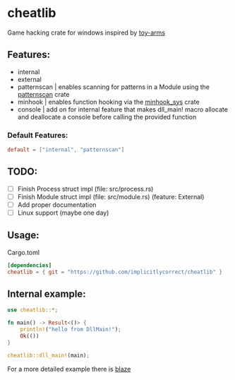 # cheatlib
Game hacking crate for windows inspired by [toy-arms](https://github.com/pseuxide/toy-arms)

## Features:
- internal
- external
- patternscan | enables scanning for patterns in a Module using the [patternscan](https://docs.rs/patternscan) crate
- minhook | enables function hooking via the [minhook_sys](https://docs.rs/minhook-sys) crate
- console | add on for internal feature that makes dll_main! macro allocate and deallocate a console before calling the provided function

### Default Features:
```toml
default = ["internal", "patternscan"]
```

## TODO:
- [ ] Finish Process struct impl (file: src/process.rs)
- [ ] Finish Module struct impl (file: src/module.rs) (feature: External)
- [ ] Add proper documentation
- [ ] Linux support (maybe one day)

## Usage:
Cargo.toml
```toml
[dependencies]
cheatlib = { git = "https://github.com/implicitlycorrect/cheatlib" }
```

## Internal example:
```rust
use cheatlib::*;

fn main() -> Result<()> {
    println!("hello from DllMain!");
    Ok(())
}

cheatlib::dll_main!(main);
```
For a more detailed example there is [blaze](https://github.com/implicitlycorrect/blaze)
